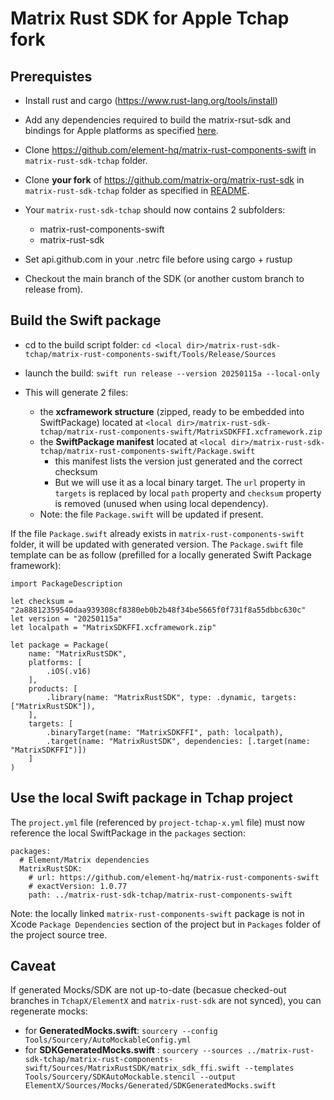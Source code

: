 # Matrix Rust SDK for Apple Tchap fork

## Prerequistes

- Install rust and cargo (https://www.rust-lang.org/tools/install)
- Add any dependencies required to build the matrix-rsut-sdk and bindings for Apple platforms as specified [here](https://github.com/matrix-org/matrix-rust-sdk/blob/main/bindings/apple/README.md).


- Clone https://github.com/element-hq/matrix-rust-components-swift in `matrix-rust-sdk-tchap` folder.
- Clone **your fork** of https://github.com/matrix-org/matrix-rust-sdk in `matrix-rust-sdk-tchap` folder
as specified in [README](https://github.com/element-hq/matrix-rust-components-swift/blob/main/Tools/Release/README.md).

- Your `matrix-rust-sdk-tchap` should now contains 2 subfolders:
  - matrix-rust-components-swift
  - matrix-rust-sdk
  
- Set api.github.com in your .netrc file before using cargo + rustup

- Checkout the main branch of the SDK (or another custom branch to release from).

## Build the Swift package

- cd to the build script folder: `cd <local dir>/matrix-rust-sdk-tchap/matrix-rust-components-swift/Tools/Release/Sources`
- launch the build: `swift run release --version 20250115a --local-only`

- This will generate 2 files:
  - the **xcframework structure** (zipped, ready to be embedded into SwiftPackage) located at `<local dir>/matrix-rust-sdk-tchap/matrix-rust-components-swift/MatrixSDKFFI.xcframework.zip`
  - the **SwiftPackage manifest** located at `<local dir>/matrix-rust-sdk-tchap/matrix-rust-components-swift/Package.swift`
    - this manifest lists the version just generated and the correct checksum
    - But we will use it as a local binary target. The `url` property in `targets` is replaced by local `path` property and `checksum` property is removed (unused when using local dependency).
  - Note: the file `Package.swift` will be updated if present.

If the file `Package.swift` already exists in `matrix-rust-components-swift` folder, it will be updated with generated version. The `Package.swift` file template can be as follow (prefilled for a locally generated Swift Package framework):
```
import PackageDescription

let checksum = "2a88812359540daa939308cf8380eb0b2b48f34be5665f0f731f8a55dbbc630c"
let version = "20250115a"
let localpath = "MatrixSDKFFI.xcframework.zip"

let package = Package(
    name: "MatrixRustSDK",
    platforms: [
        .iOS(.v16)
    ],
    products: [
        .library(name: "MatrixRustSDK", type: .dynamic, targets: ["MatrixRustSDK"]),
    ],
    targets: [
        .binaryTarget(name: "MatrixSDKFFI", path: localpath),
        .target(name: "MatrixRustSDK", dependencies: [.target(name: "MatrixSDKFFI")])
    ]
)
```

## Use the local Swift package in Tchap project

The `project.yml` file (referenced by `project-tchap-x.yml` file) must now reference the local SwiftPackage in the `packages` section:
```
packages:
  # Element/Matrix dependencies
  MatrixRustSDK:
    # url: https://github.com/element-hq/matrix-rust-components-swift
    # exactVersion: 1.0.77
    path: ../matrix-rust-sdk-tchap/matrix-rust-components-swift
```

Note: the locally linked `matrix-rust-components-swift` package is not in Xcode `Package Dependencies` section of the project but in `Packages` folder of the project source tree.

## Caveat

If generated Mocks/SDK are not up-to-date (becasue checked-out branches in `TchapX/ElementX` and `matrix-rust-sdk` are not synced), you can regenerate mocks:
  - for **GeneratedMocks.swift**: `sourcery --config Tools/Sourcery/AutoMockableConfig.yml`
  - for **SDKGeneratedMocks.swift** : `sourcery --sources ../matrix-rust-sdk-tchap/matrix-rust-components-swift/Sources/MatrixRustSDK/matrix_sdk_ffi.swift --templates Tools/Sourcery/SDKAutoMockable.stencil --output ElementX/Sources/Mocks/Generated/SDKGeneratedMocks.swift`
  
  